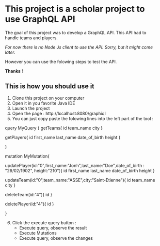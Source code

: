 # This project is a scholar project to use GraphQL API

The goal of this project was to develop a GraphQL API. This API had to handle teams and players.

*For now there is no Node Js client to use the API. Sorry, but it might come later.* 

However you can use the folowing steps to test the API. 

**Thanks !**

## This is how you should use it
1. Clone this project on your computer
2. Open it in you favorite Java IDE
3. Launch the project
4. Open the page : http://localhost:8080/graphiql
5. You can just copy paste the folowing lines into the left part of the tool :

query MyQuery {
   getTeams{
	id
  team_name
  city
  }

  getPlayers{
    id
    first_name
    last_name
    date_of_birth
    height
  }
  
}

mutation MyMutation{
  
updatePlayer(id:"0",first_name:"Jonh",last_name:"Doe",date_of_birth : "29/02/1902", height:"210"){
  	id
  	first_name
  	last_name
  	date_of_birth
  	height
	}
   
 updateTeam(id:"0",team_name:"ASSE",city:"Saint-Etienne"){
  id
  team_name
  city
	}
  
  deleteTeam(id:"4"){
    id
  }
  
  deletePlayer(id:"4"){
    id
  }
  
}

6. Click the execute query button :
   - Execute query, observe the result
   - Execute Mutations
   - Execute query, observe the changes


